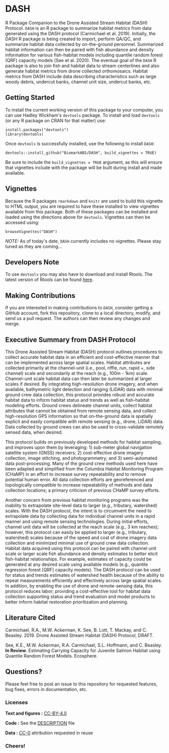 # DASH
R Package Companion to the Drone Assisted Stream Habitat (DASH) Protocol. `DASH` is an R package to summarize habitat metrics from data generated using the DASH protocol (Carmichael et al. 2019). Initially, the DASH R package is being created to import, perform QA/QC, and summarize habitat data collected by on-the-ground personnel. Summarized habitat information can then be paired with fish abundance and density information for various fish-habitat models including quantile random forest (QRF) capacity models (See et al. 2020). The eventual goal of the `DASH` R package is also to join fish and habitat data to stream centerlines and also generate habitat metrics from drone collected orthomosaics. Habitat metrics from DASH include data describing characteristics such as large woody debris, undercut banks, channel unit size, undercut banks, etc.

## Getting Started
To install the current working version of this package to your computer, you can use Hadley Wickham's `devtools` package. To install and load `devtools` (or any R package on CRAN for that matter) use:

```
install.packages("devtools")
library(devtools)
```

Once `devtools` is successfully installed, use the following to install `DASH`:

```
devtools::install_github("BiomarkABS/DASH", build_vignettes = TRUE)
```

Be sure to include the `build_vignettes = TRUE` argument, as this will ensure that vignettes include with the package will be built during install and made available.

## Vignettes
Because the R packages `rmarkdown` and `knitr` are used to build this vignette to HTML output, you are required to have these installed to view vignettes available from this package. Both of these packages can be installed and loaded using the directions above for `devtools`. Vignettes can then be accessed using:

```
browseVignettes("DASH")
```

*NOTE:* As of today's date, `DASH` currently includes no vignettes. Please stay tuned as they are coming...

## Developers Note

To use `devtools` you may also have to download and install Rtools. The latest version of Rtools can be found [here](https://cran.r-project.org/bin/windows/Rtools/).

## Making Contributions

If you are interested in making contributions to `DASH`, consider getting a GitHub account, fork this repository, clone to a local directory, modify, and send us a pull request. The authors can then review any changes and merge.

## Executive Summary from DASH Protocol
This Drone Assisted Stream Habitat (DASH) protocol outlines procedures to collect accurate habitat data in an efficient and cost-effective manner that can be implemented across large spatial scales. Habitat attributes are collected primarily at the channel-unit (i.e., pool, riffle, run, rapid +, side channel) scale and secondarily at the reach (e.g., 100m - 1km) scale. Channel-unit scale habitat data can then later be summarized at larger scales if desired. By integrating high-resolution drone imagery, and when available, bathymetric light detection and ranging (LiDAR) data with minimal ground crew data collection, this protocol provides robust and accurate habitat data to inform habitat status and trends as well as fish-habitat modeling efforts. Ground crews delineate channel units, collect habitat attributes that cannot be obtained from remote sensing data, and collect high-resolution GPS information so that on-the-ground data is spatially explicit and easily compatible with remote sensing (e.g., drone, LiDAR) data. Data collected by ground crews can also be used to cross-validate remotely sensed data, when desired.

This protocol builds on previously developed methods for habitat sampling, and improves upon them by leveraging: 1) sub-meter global navigation satellite system (GNSS) receivers; 2) cost-effective drone imagery collection, image stitching, and photogrammetry; and 3) semi-automated data post-processing. Many of the ground crew methods used here have been adapted and simplified from the Columbia Habitat Monitoring Program (CHaMP) in an effort to increase survey repeatability and to remove potential human error. All data collection efforts are georeferenced and topologically compatible to increase repeatability of methods and data collection locations; a primary criticism of previous CHaMP survey efforts.

Another concern from previous habitat monitoring programs was the inability to extrapolate site-level data to larger (e.g., tributary, watershed) scales. With the DASH protocol, the intent is to circumvent the need to extrapolate data by collecting data for individual channel units in a rapid manner and using remote sensing technologies. During initial efforts, channel unit data will be collected at the reach scale (e.g., 3 km reaches); however, this protocol can easily be applied to larger (e.g., tributary, watershed) scales because of the speed and cost of drone imagery data collection and minimized minimal use of ground crew data collection. Habitat data acquired using this protocol can be paired with channel unit scale or larger scale fish abundance and density estimates to better elicit fish-habitat relationships. For example, estimates of capacity could be generated at any desired scale using available models (e.g., quantile regression forest [QRF] capacity models). The DASH protocol can be used for status and trends estimates of watershed health because of the ability to repeat measurements efficiently and effectively across large spatial scales. In addition, by enabling the use of drone and remote-sensing data, this protocol reduces labor; providing a cost-effective tool for habitat data collection supporting status and trend evaluation and model products to better inform habitat restoration prioritization and planning.

## Literature Cited
Carmichael, R.A., M.W. Ackerman, K. See, B. Lott, T. Mackay, and C. Beasley. 2019. Drone Assisted Stream Habitat (DASH) Protocol, DRAFT.

See, K.E., M.W. Ackerman, R.A. Carmichael, S.L. Hoffmann, and C. Beasley. **In Review**. Estimating Carrying Capacity for Juvenile Salmon Habitat using Quantile Random Forest Models. Ecosphere.

## Questions?

Please feel free to post an issue to this repository for requested features, bug fixes, errors in documentation, etc.

### Licenses

**Text and figures :**  [CC-BY-4.0](http://creativecommons.org/licenses/by/4.0/)

**Code :** See the [DESCRIPTION](DESCRIPTION) file

**Data :** [CC-0](http://creativecommons.org/publicdomain/zero/1.0/) attribution requested in reuse

### Cheers!
